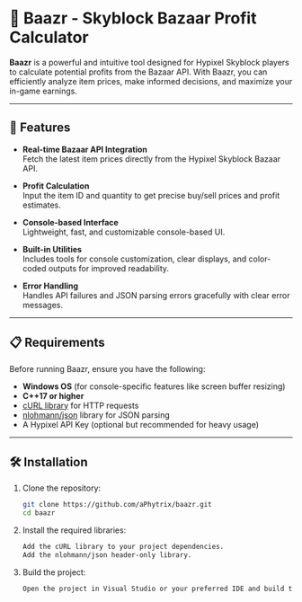 # 🌟 Baazr - Skyblock Bazaar Profit Calculator

**Baazr** is a powerful and intuitive tool designed for Hypixel Skyblock players to calculate potential profits from the Bazaar API. With Baazr, you can efficiently analyze item prices, make informed decisions, and maximize your in-game earnings.

---

## 🚀 Features

- **Real-time Bazaar API Integration**  
  Fetch the latest item prices directly from the Hypixel Skyblock Bazaar API.

- **Profit Calculation**  
  Input the item ID and quantity to get precise buy/sell prices and profit estimates.

- **Console-based Interface**  
  Lightweight, fast, and customizable console-based UI.

- **Built-in Utilities**  
  Includes tools for console customization, clear displays, and color-coded outputs for improved readability.

- **Error Handling**  
  Handles API failures and JSON parsing errors gracefully with clear error messages.

---

## 📋 Requirements

Before running Baazr, ensure you have the following:

- **Windows OS** (for console-specific features like screen buffer resizing)  
- **C++17 or higher**  
- [cURL library](https://curl.se/) for HTTP requests  
- [nlohmann/json](https://github.com/nlohmann/json) library for JSON parsing  
- A Hypixel API Key (optional but recommended for heavy usage)

---

## 🛠️ Installation

1. Clone the repository:
   ```bash
   git clone https://github.com/aPhytrix/baazr.git
   cd baazr

2. Install the required libraries:
   ```bash
   Add the cURL library to your project dependencies.
   Add the nlohmann/json header-only library.

3. Build the project:
   ```bash
   Open the project in Visual Studio or your preferred IDE and build the project using C++17 or higher.
